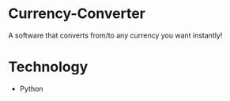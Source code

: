 # Currency-Converter
A software that converts from/to any currency you want instantly!
 
# Technology
* Python
